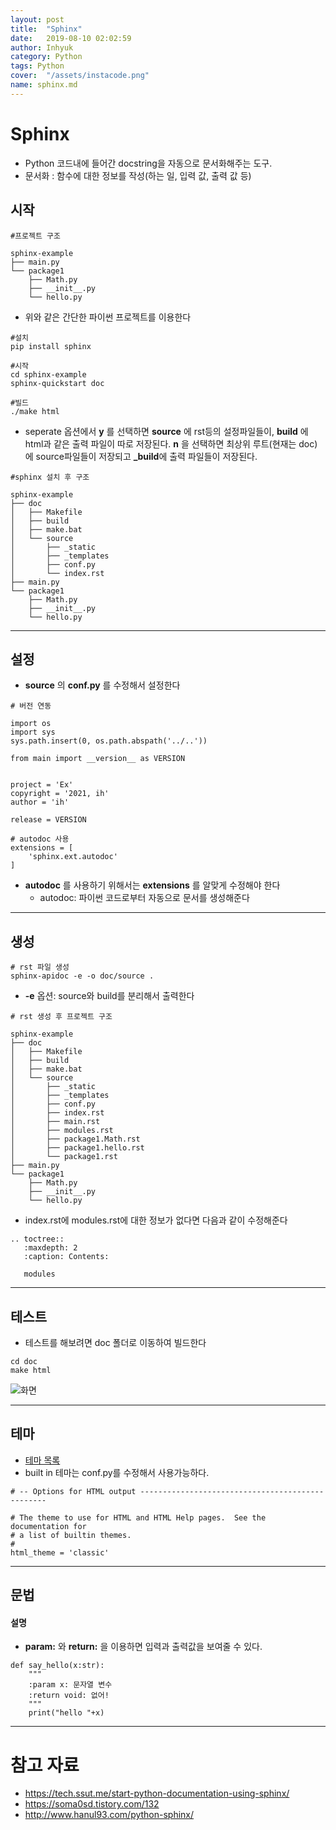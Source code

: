 ```yaml
---
layout: post
title:  "Sphinx"
date:   2019-08-10 02:02:59
author: Inhyuk
category: Python
tags: Python
cover:  "/assets/instacode.png"
name: sphinx.md
---
```


Sphinx
======

- Python 코드내에 들어간 docstring을 자동으로 문서화해주는 도구.
- 문서화 : 함수에 대한 정보를 작성(하는 일, 입력 값, 출력 값 등)

시작
---


```
#프로젝트 구조

sphinx-example
├── main.py
└── package1
    ├── Math.py
    ├── __init__.py
    └── hello.py
```

- 위와 같은 간단한 파이썬 프로젝트를 이용한다

```
#설치
pip install sphinx

#시작
cd sphinx-example
sphinx-quickstart doc

#빌드
./make html
```

- seperate 옵션에서 **y** 를 선택하면 **source** 에 rst등의 설정파일들이, **build** 에 html과 같은 출력 파일이 따로 저장된다. **n** 을 선택하면 최상위 루트(현재는 doc)에 source파일들이 저장되고 **_build**에 출력 파일들이 저장된다.

```
#sphinx 설치 후 구조

sphinx-example
├── doc
│   ├── Makefile
│   ├── build
│   ├── make.bat
│   └── source
│       ├── _static
│       ├── _templates
│       ├── conf.py
│       └── index.rst
├── main.py
└── package1
    ├── Math.py
    ├── __init__.py
    └── hello.py
```

- - -

설정
---

- **source** 의 **conf.py** 를 수정해서 설정한다


```
# 버전 연동

import os
import sys
sys.path.insert(0, os.path.abspath('../..'))

from main import __version__ as VERSION


project = 'Ex'
copyright = '2021, ih'
author = 'ih'

release = VERSION

# autodoc 사용
extensions = [
    'sphinx.ext.autodoc'
]
```

- **autodoc** 를 사용하기 위해서는 **extensions** 를 알맞게 수정해야 한다
  - autodoc: 파이썬 코드로부터 자동으로 문서를 생성해준다


- - -

생성
-----

```
# rst 파일 생성
sphinx-apidoc -e -o doc/source .
```

- **-e** 옵션: source와 build를 분리해서 출력한다

```
# rst 생성 후 프로젝트 구조

sphinx-example
├── doc
│   ├── Makefile
│   ├── build
│   ├── make.bat
│   └── source
│       ├── _static
│       ├── _templates
│       ├── conf.py
│       ├── index.rst
│       ├── main.rst
│       ├── modules.rst
│       ├── package1.Math.rst
│       ├── package1.hello.rst
│       └── package1.rst
├── main.py
└── package1
    ├── Math.py
    ├── __init__.py
    └── hello.py
```

- index.rst에 modules.rst에 대한 정보가 없다면 다음과 같이 수정해준다

```
.. toctree::
   :maxdepth: 2
   :caption: Contents:

   modules
```

- - -

테스트
----

- 테스트를 해보려면 doc 폴더로 이동하여 빌드한다

```
cd doc
make html
```


![화면]({{site.baseurl}}/post_img/{{page.name}}/sphinx1)

- - -

테마
-----

- [테마 목록](https://sphinx-themes.org/)
- built in 테마는 conf.py를 수정해서 사용가능하다.

```
# -- Options for HTML output -------------------------------------------------

# The theme to use for HTML and HTML Help pages.  See the documentation for
# a list of builtin themes.
#
html_theme = 'classic'
```

- - -

문법
------

#### 설명

- **param:** 와 **return:** 을 이용하면 입력과 출력값을 보여줄 수 있다.

```
def say_hello(x:str):
    """
    :param x: 문자열 변수
    :return void: 없어!
    """
    print("hello "+x)
```


- - -

참고 자료
=======

- https://tech.ssut.me/start-python-documentation-using-sphinx/
- https://soma0sd.tistory.com/132
- http://www.hanul93.com/python-sphinx/

